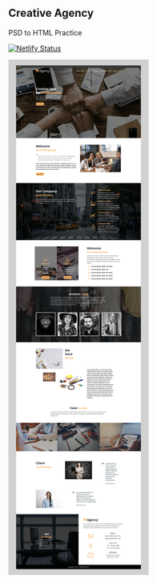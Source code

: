 ## Creative Agency 
PSD to HTML Practice

[![Netlify Status](https://api.netlify.com/api/v1/badges/1c809cd9-5b65-4edb-bd9d-8bdc9e91ed4f/deploy-status)](https://app.netlify.com/sites/creativeagency-abdulsamad/deploys)

[![creative agency screenshot](readme/creative-agency-screenshot.png "Creative Agency")](https://creativeagency-abdulsamad.netlify.app/)